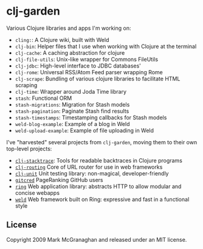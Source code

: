 clj-garden
==========

Various Clojure libraries and apps I'm working on:
 
 * `cling:`: A Clojure wiki, built with Weld
 * `clj-bin`: Helper files that I use when working with Clojure at the terminal
 * `clj-cache`: A caching abstraction for clojure
 * `clj-file-utils`: Unix-like wrapper for Commons FileUtils
 * `clj-jdbc`: High-level interface to JDBC databases'
 * `clj-rome`: Universal RSS/Atom Feed parser wrapping Rome
 * `clj-scrape`: Bundling of various clojure libraries to facilitate HTML scraping
 * `clj-time`: Wrapper around Joda Time library
 * `stash`: Functional ORM
 * `stash-migrations`: Migration for Stash models
 * `stash-pagination`: Paginate Stash find results 
 * `stash-timestamps`: Timestamping callbacks for Stash models
 * `weld-blog-example`: Example of a blog in Weld
 * `weld-upload-example`: Example of file uploading in Weld

I've "harvested" several projects from `clj-garden`, moving them to their own top-level projects:

 * [`clj-stacktrace`](http://github.com/mmcgrana/clj-stacktrace): Tools for readable backtraces in Clojure programs
 * [`clj-routing`](http://github.com/mmcgrana/clj-routing) Core of URL router for use in web frameworks
 * [`clj-unit`](http://github.com/mmcgrana/clj-unit) Unit testing library: non-magical, developer-friendly
 * [`gitcred`](http://github.com/mmcgrana/gitcred) PageRanking GitHub users
 * [`ring`](http://github.com/mmcgrana/ring) Web application library: abstracts HTTP to allow modular and concise webapps
 * [`weld`](http://github.com/mmcgrana/weld) Web framework built on Ring: expressive and fast in a functional style

License
-------

Copyright 2009 Mark McGranaghan and released under an MIT license.
